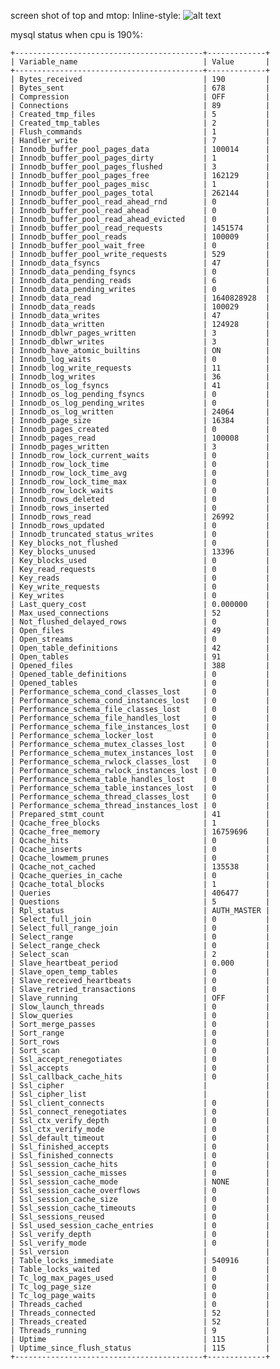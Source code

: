 
screen shot of top and mtop:
Inline-style: 
![alt text](httpshttps://raw.githubusercontent.com/seckcoder/lang-learn/master/markdown/mysql_innodb_4G.png "Logo Title Text 1")

mysql status when cpu is 190%:

    +------------------------------------------+-------------+
    | Variable_name                            | Value       |
    +------------------------------------------+-------------+
    | Bytes_received                           | 190         |
    | Bytes_sent                               | 678         |
    | Compression                              | OFF         |
    | Connections                              | 89          |
    | Created_tmp_files                        | 5           |
    | Created_tmp_tables                       | 2           |
    | Flush_commands                           | 1           |
    | Handler_write                            | 7           |
    | Innodb_buffer_pool_pages_data            | 100014      |
    | Innodb_buffer_pool_pages_dirty           | 1           |
    | Innodb_buffer_pool_pages_flushed         | 3           |
    | Innodb_buffer_pool_pages_free            | 162129      |
    | Innodb_buffer_pool_pages_misc            | 1           |
    | Innodb_buffer_pool_pages_total           | 262144      |
    | Innodb_buffer_pool_read_ahead_rnd        | 0           |
    | Innodb_buffer_pool_read_ahead            | 0           |
    | Innodb_buffer_pool_read_ahead_evicted    | 0           |
    | Innodb_buffer_pool_read_requests         | 1451574     |
    | Innodb_buffer_pool_reads                 | 100009      |
    | Innodb_buffer_pool_wait_free             | 0           |
    | Innodb_buffer_pool_write_requests        | 529         |
    | Innodb_data_fsyncs                       | 47          |
    | Innodb_data_pending_fsyncs               | 0           |
    | Innodb_data_pending_reads                | 6           |
    | Innodb_data_pending_writes               | 0           |
    | Innodb_data_read                         | 1640828928  |
    | Innodb_data_reads                        | 100029      |
    | Innodb_data_writes                       | 47          |
    | Innodb_data_written                      | 124928      |
    | Innodb_dblwr_pages_written               | 3           |
    | Innodb_dblwr_writes                      | 3           |
    | Innodb_have_atomic_builtins              | ON          |
    | Innodb_log_waits                         | 0           |
    | Innodb_log_write_requests                | 11          |
    | Innodb_log_writes                        | 36          |
    | Innodb_os_log_fsyncs                     | 41          |
    | Innodb_os_log_pending_fsyncs             | 0           |
    | Innodb_os_log_pending_writes             | 0           |
    | Innodb_os_log_written                    | 24064       |
    | Innodb_page_size                         | 16384       |
    | Innodb_pages_created                     | 0           |
    | Innodb_pages_read                        | 100008      |
    | Innodb_pages_written                     | 3           |
    | Innodb_row_lock_current_waits            | 0           |
    | Innodb_row_lock_time                     | 0           |
    | Innodb_row_lock_time_avg                 | 0           |
    | Innodb_row_lock_time_max                 | 0           |
    | Innodb_row_lock_waits                    | 0           |
    | Innodb_rows_deleted                      | 0           |
    | Innodb_rows_inserted                     | 0           |
    | Innodb_rows_read                         | 26992       |
    | Innodb_rows_updated                      | 0           |
    | Innodb_truncated_status_writes           | 0           |
    | Key_blocks_not_flushed                   | 0           |
    | Key_blocks_unused                        | 13396       |
    | Key_blocks_used                          | 0           |
    | Key_read_requests                        | 0           |
    | Key_reads                                | 0           |
    | Key_write_requests                       | 0           |
    | Key_writes                               | 0           |
    | Last_query_cost                          | 0.000000    |
    | Max_used_connections                     | 52          |
    | Not_flushed_delayed_rows                 | 0           |
    | Open_files                               | 49          |
    | Open_streams                             | 0           |
    | Open_table_definitions                   | 42          |
    | Open_tables                              | 91          |
    | Opened_files                             | 388         |
    | Opened_table_definitions                 | 0           |
    | Opened_tables                            | 0           |
    | Performance_schema_cond_classes_lost     | 0           |
    | Performance_schema_cond_instances_lost   | 0           |
    | Performance_schema_file_classes_lost     | 0           |
    | Performance_schema_file_handles_lost     | 0           |
    | Performance_schema_file_instances_lost   | 0           |
    | Performance_schema_locker_lost           | 0           |
    | Performance_schema_mutex_classes_lost    | 0           |
    | Performance_schema_mutex_instances_lost  | 0           |
    | Performance_schema_rwlock_classes_lost   | 0           |
    | Performance_schema_rwlock_instances_lost | 0           |
    | Performance_schema_table_handles_lost    | 0           |
    | Performance_schema_table_instances_lost  | 0           |
    | Performance_schema_thread_classes_lost   | 0           |
    | Performance_schema_thread_instances_lost | 0           |
    | Prepared_stmt_count                      | 41          |
    | Qcache_free_blocks                       | 1           |
    | Qcache_free_memory                       | 16759696    |
    | Qcache_hits                              | 0           |
    | Qcache_inserts                           | 0           |
    | Qcache_lowmem_prunes                     | 0           |
    | Qcache_not_cached                        | 135538      |
    | Qcache_queries_in_cache                  | 0           |
    | Qcache_total_blocks                      | 1           |
    | Queries                                  | 406477      |
    | Questions                                | 5           |
    | Rpl_status                               | AUTH_MASTER |
    | Select_full_join                         | 0           |
    | Select_full_range_join                   | 0           |
    | Select_range                             | 0           |
    | Select_range_check                       | 0           |
    | Select_scan                              | 2           |
    | Slave_heartbeat_period                   | 0.000       |
    | Slave_open_temp_tables                   | 0           |
    | Slave_received_heartbeats                | 0           |
    | Slave_retried_transactions               | 0           |
    | Slave_running                            | OFF         |
    | Slow_launch_threads                      | 0           |
    | Slow_queries                             | 0           |
    | Sort_merge_passes                        | 0           |
    | Sort_range                               | 0           |
    | Sort_rows                                | 0           |
    | Sort_scan                                | 0           |
    | Ssl_accept_renegotiates                  | 0           |
    | Ssl_accepts                              | 0           |
    | Ssl_callback_cache_hits                  | 0           |
    | Ssl_cipher                               |             |
    | Ssl_cipher_list                          |             |
    | Ssl_client_connects                      | 0           |
    | Ssl_connect_renegotiates                 | 0           |
    | Ssl_ctx_verify_depth                     | 0           |
    | Ssl_ctx_verify_mode                      | 0           |
    | Ssl_default_timeout                      | 0           |
    | Ssl_finished_accepts                     | 0           |
    | Ssl_finished_connects                    | 0           |
    | Ssl_session_cache_hits                   | 0           |
    | Ssl_session_cache_misses                 | 0           |
    | Ssl_session_cache_mode                   | NONE        |
    | Ssl_session_cache_overflows              | 0           |
    | Ssl_session_cache_size                   | 0           |
    | Ssl_session_cache_timeouts               | 0           |
    | Ssl_sessions_reused                      | 0           |
    | Ssl_used_session_cache_entries           | 0           |
    | Ssl_verify_depth                         | 0           |
    | Ssl_verify_mode                          | 0           |
    | Ssl_version                              |             |
    | Table_locks_immediate                    | 540916      |
    | Table_locks_waited                       | 0           |
    | Tc_log_max_pages_used                    | 0           |
    | Tc_log_page_size                         | 0           |
    | Tc_log_page_waits                        | 0           |
    | Threads_cached                           | 0           |
    | Threads_connected                        | 52          |
    | Threads_created                          | 52          |
    | Threads_running                          | 9           |
    | Uptime                                   | 115         |
    | Uptime_since_flush_status                | 115         |
    +------------------------------------------+-------------+
